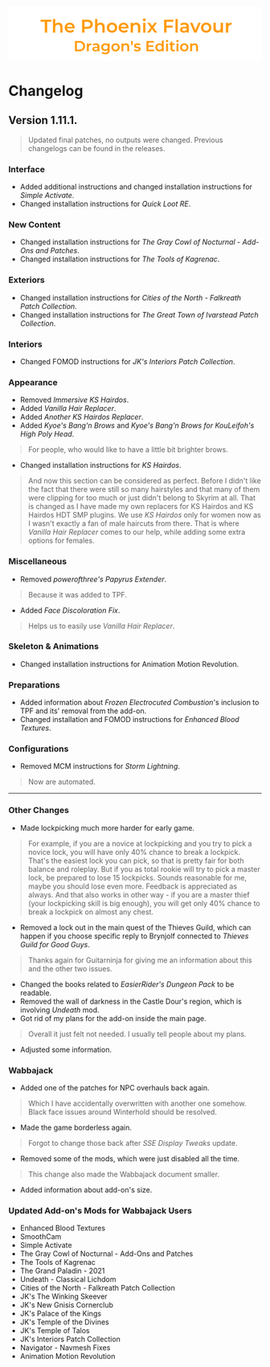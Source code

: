 ![image](images/Banner.png)

# Changelog

## Version 1.11.1.

> Updated final patches, no outputs were changed.
> Previous changelogs can be found in the releases.

### Interface

* Added additional instructions and changed installation instructions for _Simple Activate_.
* Changed installation instructions for _Quick Loot RE_.

### New Content

* Changed installation instructions for _The Gray Cowl of Nocturnal - Add-Ons and Patches_.
* Changed installation instructions for _The Tools of Kagrenac_.

### Exteriors

* Changed installation instructions for _Cities of the North - Falkreath Patch Collection_.
* Changed installation instructions for _The Great Town of Ivarstead Patch Collection_.

### Interiors

* Changed FOMOD instructions for _JK's Interiors Patch Collection_.

### Appearance

* Removed _Immersive KS Hairdos_.
* Added _Vanilla Hair Replacer_.
* Added _Another KS Hairdos Replacer_.
* Added _Kyoe's Bang'n Brows_ and _Kyoe's Bang'n Brows for KouLeifoh's High Poly Head_.
> For people, who would like to have a little bit brighter brows.
* Changed installation instructions for _KS Hairdos_.
> And now this section can be considered as perfect. Before I didn't like the fact that there were still so many hairstyles and that many of them were clipping for too much or just didn't belong to Skyrim at all. That is changed as I have made my own replacers for KS Hairdos and KS Hairdos HDT SMP plugins. We use _KS Hairdos_ only for women now as I wasn't exactly a fan of male haircuts from there. That is where _Vanilla Hair Replacer_ comes to our help, while adding some extra options for females.

### Miscellaneous

* Removed _powerofthree's Papyrus Extender_.
> Because it was added to TPF.
* Added _Face Discoloration Fix_.
> Helps us to easily use _Vanilla Hair Replacer_.

### Skeleton & Animations

* Changed installation instructions for Animation Motion Revolution.

### Preparations

* Added information about _Frozen Electrocuted Combustion_'s inclusion to TPF and its' removal from the add-on.
* Changed installation and FOMOD instructions for _Enhanced Blood Textures_.

### Configurations

* Removed MCM instructions for _Storm Lightning_.
> Now are automated.

---

### Other Changes

* Made lockpicking much more harder for early game.
> For example, if you are a novice at lockpicking and you try to pick a novice lock, you will have only 40% chance to break a lockpick. That's the easiest lock you can pick, so that is pretty fair for both balance and roleplay. But if you as total rookie will try to pick a master lock, be prepared to lose 15 lockpicks. Sounds reasonable for me, maybe you should lose even more. Feedback is appreciated as always. And that also works in other way - if you are a master thief (your lockpicking skill is big enough), you will get only 40% chance to break a lockpick on almost any chest.
* Removed a lock out in the main quest of the Thieves Guild, which can happen if you choose specific reply to Brynjolf connected to _Thieves Guild for Good Guys_.
> Thanks again for Guitarninja for giving me an information about this and the other two issues.
* Changed the books related to _EasierRider's Dungeon Pack_ to be readable.
* Removed the wall of darkness in the Castle Dour's region, which is involving _Undeath_ mod.
* Got rid of my plans for the add-on inside the main page.
> Overall it just felt not needed. I usually tell people about my plans.
* Adjusted some information.

### Wabbajack

* Added one of the patches for NPC overhauls back again.
> Which I have accidentally overwritten with another one somehow. Black face issues around Winterhold should be resolved.
* Made the game borderless again.
> Forgot to change those back after _SSE Display Tweaks_ update.
* Removed some of the mods, which were just disabled all the time.
> This change also made the Wabbajack document smaller.
* Added information about add-on's size.

### Updated Add-on's Mods for Wabbajack Users

* Enhanced Blood Textures
* SmoothCam
* Simple Activate
* The Gray Cowl of Nocturnal - Add-Ons and Patches
* The Tools of Kagrenac
* The Grand Paladin - 2021
* Undeath - Classical Lichdom
* Cities of the North - Falkreath Patch Collection
* JK's The Winking Skeever
* JK's New Gnisis Cornerclub
* JK's Palace of the Kings
* JK's Temple of the Divines
* JK's Temple of Talos
* JK's Interiors Patch Collection
* Navigator - Navmesh Fixes
* Animation Motion Revolution
